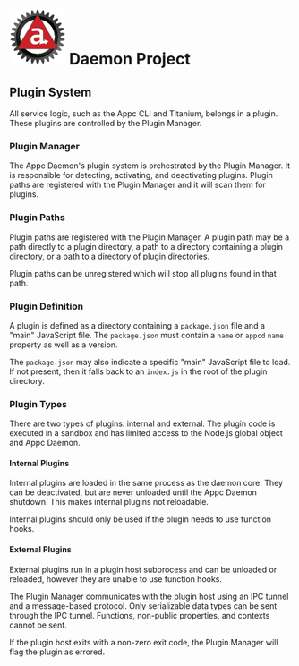 # ![Appc Daemon logo](../../images/appc-daemon.png) Daemon Project

## Plugin System

All service logic, such as the Appc CLI and Titanium, belongs in a plugin. These plugins are
controlled by the Plugin Manager.

### Plugin Manager

The Appc Daemon's plugin system is orchestrated by the Plugin Manager. It is responsible for
detecting, activating, and deactivating plugins. Plugin paths are registered with the Plugin Manager and
it will scan them for plugins.

### Plugin Paths

Plugin paths are registered with the Plugin Manager. A plugin path may be a path directly to a
plugin directory, a path to a directory containing a plugin directory, or a path to a directory of
plugin directories.

Plugin paths can be unregistered which will stop all plugins found in that path.

### Plugin Definition

A plugin is defined as a directory containing a `package.json` file and a "main" JavaScript file.
The `package.json` must contain a `name` or `appcd` `name` property as well as a version.

The `package.json` may also indicate a specific "main" JavaScript file to load. If not present, then
it falls back to an `index.js` in the root of the plugin directory.

### Plugin Types

There are two types of plugins: internal and external. The plugin code is executed in a sandbox and
has limited access to the Node.js global object and Appc Daemon.

#### Internal Plugins

Internal plugins are loaded in the same process as the daemon core. They can be deactivated, but
are never unloaded until the Appc Daemon shutdown. This makes internal plugins not reloadable.

Internal plugins should only be used if the plugin needs to use function hooks.

#### External Plugins

External plugins run in a plugin host subprocess and can be unloaded or reloaded, however they are
unable to use function hooks.

The Plugin Manager communicates with the plugin host using an IPC tunnel and a message-based
protocol. Only serializable data types can be sent through the IPC tunnel. Functions, non-public
properties, and contexts cannot be sent.

If the plugin host exits with a non-zero exit code, the Plugin Manager will flag the plugin as
errored.
